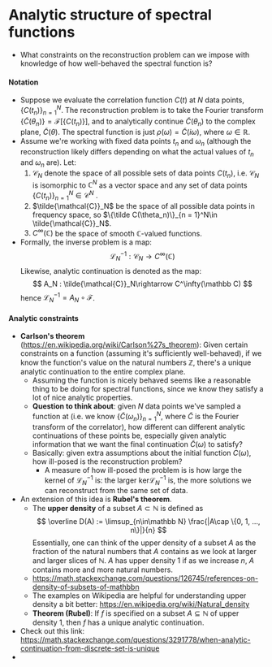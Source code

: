# Analytic structure of spectral functions
- What constraints on the reconstruction problem can we impose with knowledge of how well-behaved the spectral function is? 

#### Notation
- Suppose we evaluate the correlation function $C(t)$ at $N$ data points, $\{C(t_n)\}_{n = 1}^N$. The reconstruction problem is to take the Fourier transform $\{\tilde C(\theta_n)\} = \mathcal F[\{C(t_n)\}]$, and to analytically continue $\tilde C(\theta_n)$ to the complex plane, $\tilde C(\theta)$. The spectral function is just $\rho(\omega) = \tilde C(i\omega)$, where $\omega\in\mathbb R$. 
- Assume we're working with fixed data points $t_n$ and $\omega_n$ (although the reconstruction likely differs depending on what the actual values of $t_n$ and $\omega_n$ are). Let:
  1. $\mathcal C_N$ denote the space of all possible sets of data points $C(t_n)$, i.e. $\mathcal C_N$ is isomorphic to $\mathbb C^N$ as a vector space and any set of data points $\{C(t_n)\}_{n = 1}^N\in\mathcal C^N$ . 
  2. $\tilde{\mathcal{C}}_N$ be the space of all possible data points in frequency space, so $\{\tilde C(\theta_n)\}_{n = 1}^N\in \tilde{\mathcal{C}}_N$. 
  3. $C^\infty(\mathbb C)$ be the space of smooth $\mathbb C$-valued functions. 
- Formally, the inverse problem is a map:
    $$
        \mathcal L^{-1}_N : \mathcal C_N\rightarrow C^\infty(\mathbb C)
    $$
  Likewise, analytic continuation is denoted as the map:
    $$
        A_N : \tilde{\mathcal{C}}_N\rightarrow C^\infty(\mathbb C)
    $$
  hence $\mathcal L^{-1}_N = A_N\circ \mathcal F$. 


#### Analytic constraints
- **Carlson's theorem** (https://en.wikipedia.org/wiki/Carlson%27s_theorem): Given certain constraints on a function (assuming it's sufficiently well-behaved), if we know the function's value on the natural numbers $\mathbb Z$, there's a unique analytic continuation to the entire complex plane. 
  - Assuming the function is nicely behaved seems like a reasonable thing to be doing for spectral functions, since we know they satisfy a lot of nice analytic properties. 
  - **Question to think about**: given $N$ data points we've sampled a function at (i.e. we know $\{\tilde C(\omega_n)\}_{n = 1}^N$, where $\tilde C$ is the Fourier transform of the correlator), how different can different analytic continuations of these points be, especially given analytic information that we want the final continuation $\tilde C(\omega)$ to satisfy? 
  - Basically: given extra assumptions about the initial function $C(\omega)$, how ill-posed is the reconstruction problem? 
    - A measure of how ill-posed the problem is is how large the kernel of $\mathcal L_N^{-1}$ is: the larger $\mathrm{ker}\mathcal L_N^{-1}$ is, the more solutions we can reconstruct from the same set of data. 
- An extension of this idea is **Rubel's theorem**. 
  - The **upper density** of a subset $A\subset\mathbb N$ is defined as 
    $$
    \overline D(A) := \limsup_{n\in\mathbb N} \frac{|A\cap \{0, 1, ..., n\}|}{n}
    $$
    Essentially, one can think of the upper density of a subset $A$ as the fraction of the natural numbers that $A$ contains as we look at larger and larger slices of $\mathbb N$. $A$ has upper density 1 if as we increase $n$, $A$ contains more and more natural numbers. 
  - https://math.stackexchange.com/questions/126745/references-on-density-of-subsets-of-mathbbn
  - The examples on Wikipedia are helpful for understanding upper density a bit better: https://en.wikipedia.org/wiki/Natural_density
  - **Theorem (Rubel)**: If $f$ is specified on a subset $A\subseteq\mathbb N$ of upper density 1, then $f$ has a unique analytic continuation.
- Check out this link: https://math.stackexchange.com/questions/3291778/when-analytic-continuation-from-discrete-set-is-unique
- 